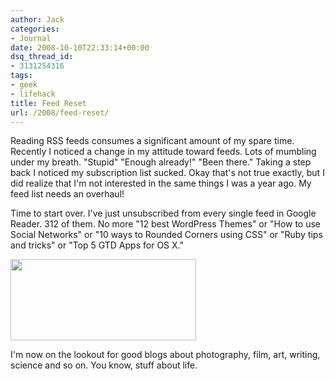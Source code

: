 ```yaml
---
author: Jack
categories:
- Journal
date: 2008-10-10T22:33:14+00:00
dsq_thread_id:
- 3131254316
tags:
- geek
- lifehack
title: Feed Reset
url: /2008/feed-reset/
---
```


<span class="drop_cap">R</span>eading RSS feeds consumes a significant amount of my spare time. Recently I noticed a change in my attitude toward feeds. Lots of mumbling under my breath. "Stupid" "Enough already!" "Been there." Taking a step back I noticed my subscription list sucked. Okay that's not true exactly, but I did realize that I'm not interested in the same things I was a year ago. My feed list needs an overhaul!

Time to start over. I've just unsubscribed from every single feed in Google Reader. 312 of them. No more "12 best WordPress Themes" or "How to use Social Networks" or "10 ways to Rounded Corners using CSS" or "Ruby tips and tricks" or "Top 5 GTD Apps for OS X."

[<img src="https://www.baty.net/files//googlereader.jpg" alt="" title="googlereader" width="297" height="130" class="aligncenter size-medium wp-image-2722" />][1]

I'm now on the lookout for good blogs about photography, film, art, writing, science and so on. You know, stuff about life.

 [1]: https://www.baty.net/files//googlereader.jpg